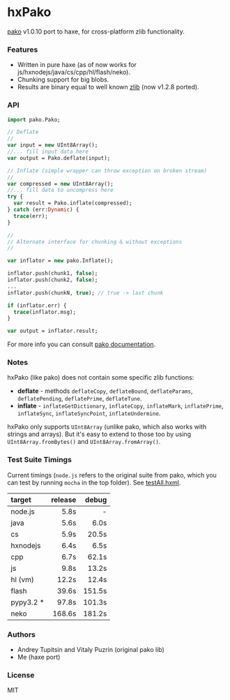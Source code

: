 hxPako
==========================================

[pako](https://github.com/nodeca/pako) v1.0.10 port to haxe, for cross-platform zlib functionality. 

### Features

 - Written in pure haxe (as of now works for js/hxnodejs/java/cs/cpp/hl/flash/neko).
 - Chunking support for big blobs.
 - Results are binary equal to well known [zlib](http://www.zlib.net/) (now v1.2.8 ported).

### API

```haxe
import pako.Pako;

// Deflate
//
var input = new UInt8Array();
//... fill input data here
var output = Pako.deflate(input);

// Inflate (simple wrapper can throw exception on broken stream)
//
var compressed = new UInt8Array();
//... fill data to uncompress here
try {
  var result = Pako.inflate(compressed);
} catch (err:Dynamic) {
  trace(err);
}

//
// Alternate interface for chunking & without exceptions
//

var inflator = new pako.Inflate();

inflator.push(chunk1, false);
inflator.push(chunk2, false);
...
inflator.push(chunkN, true); // true -> last chunk

if (inflator.err) {
  trace(inflator.msg);
}

var output = inflator.result;
```

For more info you can consult [pako documentation](http://nodeca.github.io/pako/).

### Notes
hxPako (like pako) does not contain some specific zlib functions:

- __deflate__ -  methods `deflateCopy`, `deflateBound`, `deflateParams`,
  `deflatePending`, `deflatePrime`, `deflateTune`.
- __inflate__ - `inflateGetDictionary`, `inflateCopy`, `inflateMark`,
  `inflatePrime`, `inflateSync`, `inflateSyncPoint`,
  `inflateUndermine`.

hxPako only supports `UInt8Array` (unlike pako, which also works with strings and arrays). But it's easy to extend to those too by using `UInt8Array.fromBytes()` and `UInt8Array.fromArray()`.

### Test Suite Timings
Current timings (`node.js` refers to the original suite from pako, which you can test by running `mocha` in the top folder). See [testAll.hxml](test/testAll.hxml).

| target     | release | debug |
|:-----------|--------:|------:|
|node.js     |    5.8s |     - |
|java        |    5.6s |   6.0s|
|cs          |    5.9s |  20.5s|
|hxnodejs    |    6.4s |   6.5s|
|cpp         |    6.7s |  62.1s|
|js          |    9.8s |  13.2s|
|hl (vm)     |   12.2s |  12.4s|
|flash       |   39.6s | 151.5s|
|pypy3.2 *   |   97.8s | 101.3s| * (2 failed tests)
|neko        |  168.6s | 181.2s|
  
### Authors
 - Andrey Tupitsin and Vitaly Puzrin (original pako lib)
 - Me (haxe port)

### License
MIT